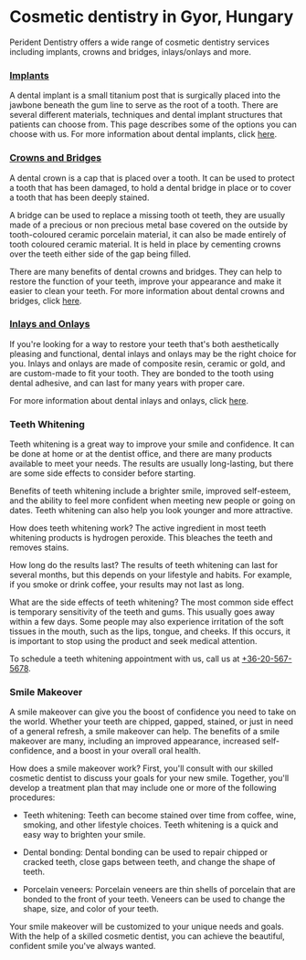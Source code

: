 # Cosmetic dentistry in Gyor, Hungary

Perident Dentistry offers a wide range of cosmetic dentistry services including implants, crowns and bridges, inlays/onlays and more.

### [Implants](/fogimplantatum-gyor)

A dental implant is a small titanium post that is surgically placed into the jawbone beneath the gum line to serve as the root of a tooth. There are several different materials, techniques and dental implant structures that patients can choose from. This page describes some of the options you can choose with us. For more information about dental implants, click [here](/fogimplantatum-gyor).

### [Crowns and Bridges](/dental-services/cosmetic-dentistry/crowns-and-bridges-gyor)

A dental crown is a cap that is placed over a tooth. It can be used to protect a tooth that has been damaged, to hold a dental bridge in place or to cover a tooth that has been deeply stained.

A bridge can be used to replace a missing tooth ot teeth, they are usually made of a precious or non precious metal base covered on the outside by tooth-coloured ceramic porcelain material, it can also be made entirely of tooth coloured ceramic material. It is held in place by cementing crowns over the teeth either side of the gap being filled.

There are many benefits of dental crowns and bridges. They can help to restore the function of your teeth, improve your appearance and make it easier to clean your teeth. For more information about dental crowns and bridges, click [here](/dental-services/cosmetic-dentistry/crowns-and-bridges-gyor).

### [Inlays and Onlays](/dental-services/cosmetic-dentistry/inlays-and-onlays-gyor)
If you're looking for a way to restore your teeth that's both aesthetically pleasing and functional, dental inlays and onlays may be the right choice for you. Inlays and onlays are made of composite resin, ceramic or gold, and are custom-made to fit your tooth. They are bonded to the tooth using dental adhesive, and can last for many years with proper care.

For more information about dental inlays and onlays, click [here](/dental-services/cosmetic-dentistry/inlays-and-onlays-gyor).

### Teeth Whitening

Teeth whitening is a great way to improve your smile and confidence. It can be done at home or at the dentist office, and there are many products available to meet your needs. The results are usually long-lasting, but there are some side effects to consider before starting.

Benefits of teeth whitening include a brighter smile, improved self-esteem, and the ability to feel more confident when meeting new people or going on dates. Teeth whitening can also help you look younger and more attractive.

How does teeth whitening work? The active ingredient in most teeth whitening products is hydrogen peroxide. This bleaches the teeth and removes stains.

How long do the results last? The results of teeth whitening can last for several months, but this depends on your lifestyle and habits. For example, if you smoke or drink coffee, your results may not last as long.

What are the side effects of teeth whitening? The most common side effect is temporary sensitivity of the teeth and gums. This usually goes away within a few days. Some people may also experience irritation of the soft tissues in the mouth, such as the lips, tongue, and cheeks. If this occurs, it is important to stop using the product and seek medical attention.

To schedule a teeth whitening appointment with us, call us at <a href="tel:+36-20-567-5678">+36-20-567-5678</a>.

### Smile Makeover

A smile makeover can give you the boost of confidence you need to take on the world. Whether your teeth are chipped, gapped, stained, or just in need of a general refresh, a smile makeover can help. The benefits of a smile makeover are many, including an improved appearance, increased self-confidence, and a boost in your overall oral health.

How does a smile makeover work? First, you'll consult with our skilled cosmetic dentist to discuss your goals for your new smile. Together, you'll develop a treatment plan that may include one or more of the following procedures:

- Teeth whitening: Teeth can become stained over time from coffee, wine, smoking, and other lifestyle choices. Teeth whitening is a quick and easy way to brighten your smile.

- Dental bonding: Dental bonding can be used to repair chipped or cracked teeth, close gaps between teeth, and change the shape of teeth.

- Porcelain veneers: Porcelain veneers are thin shells of porcelain that are bonded to the front of your teeth. Veneers can be used to change the shape, size, and color of your teeth.

Your smile makeover will be customized to your unique needs and goals. With the help of a skilled cosmetic dentist, you can achieve the beautiful, confident smile you've always wanted.
